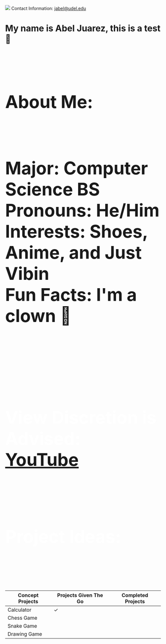 <style>
<!--- body {background-color: powderblue;} --->
h1   {color: white;}
p    {color: white;}
</style>

<img src="C:\users\home\pictures\New Profile Pic.jpg"/>
<p1>Contact Information: <p1> <a href = "jabel@udel.edu">jabel@udel.edu</a>

<h1>My name is Abel Juarez, this is a test &#127830;<h1>
<span style="white-space: pre-line">
<h1>About Me:<h1>
<p1>Major: Computer Science BS<p1>
<p1>Pronouns: He/Him<p1>
<p1>Interests: Shoes, Anime, and Just Vibin<p1>
<p1>Fun Facts: I'm a clown 	&#129313;<p1>
  
<!--- Original link: https://www.youtube.com/watch?v=kxWGV5RKNkM --->
<p1>View Discretion is Advised: <p1> <a href="https://www.youtube.com/watch?v=QiCpsIS90F0">YouTube</a>
<span style="white-space: pre-line">
  
Project Ideas:

Concept Projects | Projects Given The Go | Completed Projects 
------------ | ------------- | -------------
Calculator | &#10003; |
Chess Game |  |
Snake Game |  |
Drawing Game |  |

  
  
